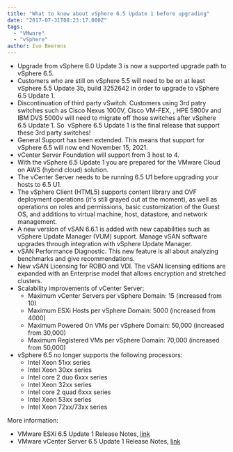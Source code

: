 ```yaml
---
title: "What to know about vSphere 6.5 Update 1 before upgrading"
date: "2017-07-31T08:23:17.000Z"
tags: 
  - "VMware"
  - "vSphere"
author: Ivo Beerens
---
```


- Upgrade from vSphere 6.0 Update 3 is now a supported upgrade path to vSphere 6.5.
- Customers who are still on vSphere 5.5 will need to be on at least vSphere 5.5 Update 3b, build 3252642 in order to upgrade to vSphere 6.5 Update 1.
- Discontinuation of third party vSwitch. Customers using 3rd patry switches such as Cisco Nexus 1000V, Cisco VM-FEX, , HPE 5900v and IBM DVS 5000v will need to migrate off those switches after vSphere 6.5 Update 1. So  vSphere 6.5 Update 1 is the final release that support these 3rd party switches!
- General Support has been extended. This means that support for vSphere 6.5 will now end November 15, 2021.
- vCenter Server Foundation will support from 3 host to 4.
- With the vSphere 6.5 Update 1 you are prepared for the VMware Cloud on AWS (hybrid cloud) solution.
- The vCenter Server needs to be running 6.5 U1 before upgrading your hosts to 6.5 U1.
- The vSphere Client (HTML5) supports content library and OVF deployment operations (it's still grayed out at the moment), as well as operations on roles and permissions, basic customization of the Guest OS, and additions to virtual machine, host, datastore, and network management.
- A new version of vSAN 6.6.1 is added with new capabilities such as vSphere Update Manager (VUM) support. Manage vSAN software upgrades through integration with vSphere Update Manager.
- vSAN Performance Diagnostic. This new feature is all about analyzing benchmarks and give recommendations.
- New vSAN Licensing for ROBO and VDI. The vSAN licensing editions are expanded with an Enterprise model that allows encryption and stretched clusters.
- Scalability improvements of vCenter Server:
    - Maximum vCenter Servers per vSphere Domain: 15 (increased from 10)
    - Maximum ESXi Hosts per vSphere Domain: 5000 (increased from 4000)
    - Maximum Powered On VMs per vSphere Domain: 50,000 (increased from 30,000)
    - Maximum Registered VMs per vSphere Domain: 70,000 (increased from 50,000)
- vSphere 6.5 no longer supports the following processors:
    - Intel Xeon 51xx series
    - Intel Xeon 30xx series
    - Intel core 2 duo 6xxx series
    - Intel Xeon 32xx series
    - Intel core 2 quad 6xxx series
    - Intel Xeon 53xx series
    - Intel Xeon 72xx/73xx series

More information:

- VMware ESXi 6.5 Update 1 Release Notes, [link](https://docs.VMware.com/en/VMware-vSphere/6.5/rn/vSphere-esxi-651-release-notes.html)
- VMware vCenter Server 6.5 Update 1 Release Notes, [link](https://docs.VMware.com/en/VMware-vSphere/6.5/rn/vSphere-vcenter-server-651-release-notes.html)



